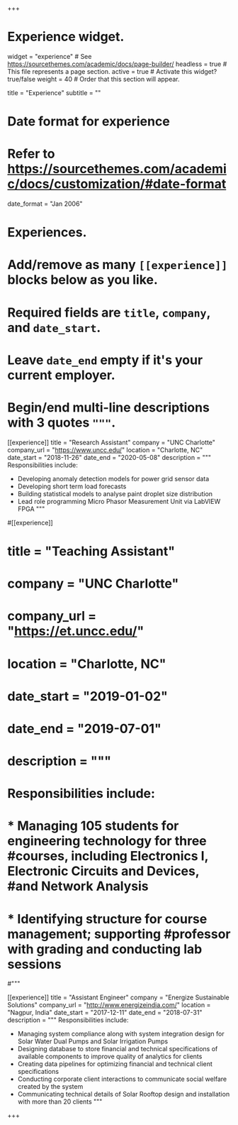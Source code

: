 +++
# Experience widget.
widget = "experience"  # See https://sourcethemes.com/academic/docs/page-builder/
headless = true  # This file represents a page section.
active = true  # Activate this widget? true/false
weight = 40  # Order that this section will appear.

title = "Experience"
subtitle = ""

# Date format for experience
#   Refer to https://sourcethemes.com/academic/docs/customization/#date-format
date_format = "Jan 2006"

# Experiences.
#   Add/remove as many `[[experience]]` blocks below as you like.
#   Required fields are `title`, `company`, and `date_start`.
#   Leave `date_end` empty if it's your current employer.
#   Begin/end multi-line descriptions with 3 quotes `"""`.
[[experience]]
  title = "Research Assistant"
  company = "UNC Charlotte"
  company_url = "https://www.uncc.edu/"
  location = "Charlotte, NC"
  date_start = "2018-11-26"
  date_end = "2020-05-08"
  description = """
  Responsibilities include:
  
  * Developing anomaly detection models for power grid sensor data 
  * Developing short term load forecasts
  * Building statistical models to analyse paint droplet size distribution
  * Lead role programming Micro Phasor Measurement Unit via LabVIEW FPGA
  """

#[[experience]]
 # title = "Teaching Assistant"
 # company = "UNC Charlotte"
 # company_url = "https://et.uncc.edu/"
 # location = "Charlotte, NC"
 # date_start = "2019-01-02"
 # date_end = "2019-07-01"
 # description = """
 # Responsibilities include:
  
 # * Managing 105 students for engineering technology for three #courses, including Electronics I, Electronic Circuits and Devices, #and Network Analysis
 # * Identifying structure for course management; supporting #professor with grading and conducting lab sessions
  #"""

[[experience]]
  title = "Assistant Engineer"
  company = "Energize Sustainable Solutions"
  company_url = "http://www.energizeindia.com/"
  location = "Nagpur, India"
  date_start = "2017-12-11"
  date_end = "2018-07-31"
  description = """
  Responsibilities include:
  
  * Managing system compliance along with system integration design for Solar Water Dual Pumps and Solar Irrigation Pumps 
  * Designing database to store financial and technical specifications of available components to improve quality of analytics for clients
  * Creating data pipelines for optimizing financial and technical client specifications
  * Conducting corporate client interactions to communicate social welfare created by the system
  * Communicating technical details of Solar Rooftop design and installation with more than 20 clients
  """

+++
